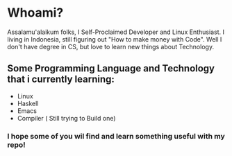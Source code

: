 # Whoami?

Assalamu'alaikum folks, I Self-Proclaimed Developer and Linux Enthusiast. I living in Indonesia, still figuring out "How to make money with Code".
Well I don't have degree in CS, but love to learn new things about Technology.

## Some Programming Language and Technology that i currently learning:
- Linux
- Haskell
- Emacs
- Compiler ( Still trying to Build one)

### I hope some of you wil find and learn something useful with my repo!
